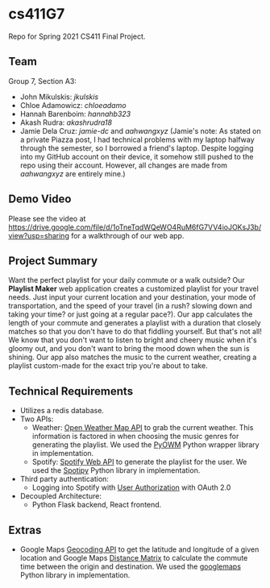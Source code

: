 # cs411G7
Repo for Spring 2021 CS411 Final Project.
## Team
Group 7, Section A3:
* John Mikulskis: *jkulskis*
* Chloe Adamowicz: *chloeadamo*
* Hannah Barenboim: *hannahb323*
* Akash Rudra: *akashrudra18*
* Jamie Dela Cruz: *jamie-dc* and *aahwangxyz* (Jamie's note: As stated on a private Piazza post, I had technical problems with my laptop halfway through the semester, so I borrowed a friend's laptop. Despite logging into my GitHub account on their device, it somehow still pushed to the repo using their account. However, all changes are made from *aahwangxyz* are entirely mine.)

## Demo Video
Please see the video at https://drive.google.com/file/d/1oTneTqdWQeWO4RuM6fG7VV4ioJOKsJ3b/view?usp=sharing for a walkthrough of our web app. 

## Project Summary
Want the perfect playlist for your daily commute or a walk outside? Our **Playlist Maker** web application creates a customized playlist for your travel needs. Just input your current location and your destination, your mode of transportation, and the speed of your travel (in a rush? slowing down and taking your time? or just going at a regular pace?). Our app calculates the length of your commute and generates a playlist with a duration that closely matches so that you don't have to do that fiddling yourself. But that's not all! We know that you don't want to listen to bright and cheery music when it's gloomy out, and you don't want to bring the mood down when the sun is shining. Our app also matches the music to the current weather, creating a playlist custom-made for the exact trip you're about to take. 

## Technical Requirements
* Utilizes a redis database.
* Two APIs:
    - Weather: [Open Weather Map API](https://openweathermap.org/api) to grab the current weather. This information is factored in when choosing the music genres for generating the playlist. We used the [PyOWM](https://pyowm.readthedocs.io/en/latest/) Python wrapper library in implementation.
    - Spotify: [Spotify Web API](https://developer.spotify.com/documentation/web-api/) to generate the playlist for the user. We used the [Spotipy](https://spotipy.readthedocs.io/en/2.18.0/) Python library in implementation.
* Third party authentication:
    - Logging into Spotify with [User Authorization](https://developer.spotify.com/documentation/general/guides/authorization-guide/) with OAuth 2.0
* Decoupled Architecture:
    - Python Flask backend, React frontend.

## Extras
* Google Maps [Geocoding API](https://developers.google.com/maps/documentation/geocoding/start) to get the latitude and longitude of a given location and Google Maps [Distance Matrix](https://developers.google.com/maps/documentation/distance-matrix/overview) to calculate the commute time between the origin and destination. We used the [googlemaps](https://github.com/googlemaps/google-maps-services-python) Python library in implementation.